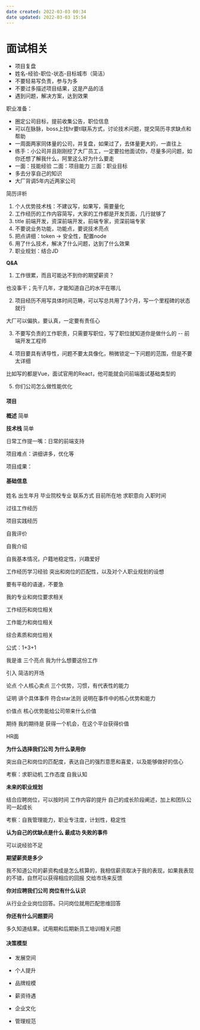 ```yaml
---
date created: 2022-03-03 00:34
date updated: 2022-03-03 15:54
---
```


# 面试相关

- 项目复盘
- 姓名-经验-职位-状态-目标城市（简洁）
- 不要轻易写负责，参与为多
- 不要过多描述项目结果，这是产品的活
- 遇到问题，解决方案，达到效果

职业准备：

- 圈定公司目标，提前收集公告，职位信息
- 可以在脉脉，boss上找hr要tl联系方式，讨论技术问题，提交简历寻求缺点和帮助
- 一周面两家同体量的公司，并复盘，如果过了，去体量更大的，一直往上
- 练手：小公司并且刚刚挖了大厂员工，一定要拉他面试你，尽量多问问题，如你还想了解我什么，阿里这么好为什么要走
- 一面：技能经验 二面：项目能力 三面：职业目标
- 多去分享自己的知识
- 大厂背调5年内近两家公司

简历评析

1. 个人优势技术栈：不建议写，如果写，需要量化
2. 工作经历的工作内容简写，大家的工作都是开发页面，几行就够了
3. title 前端开发，资深前端开发，前端专家，资深前端专家
4. 不要说业务功能，功能点，要说技术亮点
5. 把点讲细：token → 安全性，配置node
6. 用了什么技术，解决了什么问题，达到了什么效果
7. 职业规划：结合JD

**Q&A**

1. 工作很累，而且可能达不到你的期望薪资？

也没事干；先干几年，才能知道自己的水平在哪儿

2. 项目经历不用写具体时间范畴，可以写总共用了3个月，写一个里程碑的状态就行

大厂可以偏执，要认真，一定要有责任心

3. 不要写负责的工作职责，只需要写职位，写了职位就知道你是做什么的 -- 前端开发工程师

4. 项目要具有诱导性，问题不要太具像化，稍微锁定一下问题的范围，但是不要太详细

比如写的都是Vue，面试官用的React，他可能就会问前端面试基础类型的

5. 你们公司怎么做性能优化

#### 项目

**概述** 简单

**技术栈** 简单

日常工作提一嘴：日常的前端支持

项目难点：讲细讲多，优化等

项目成果：

#### 基础信息

姓名 出生年月 毕业院校专业 联系方式 目前所在地 求职意向 入职时间

过往工作经历

项目实践经历

自我评价

自我介绍

自我基本情况，户籍地稳定性，兴趣爱好

工作经历学习经验 突出和岗位的匹配性，以及对个人职业规划的设想

要有平稳的语速，不要急

我的专业和岗位要求相关

工作经历和岗位相关

工作能力和岗位相关

综合素质和岗位相关

公式：1+3+1

我是谁 三个亮点 我为什么想要这份工作

引入 简洁的开场

论点 个人核心卖点 三个优势，习惯，有代表性的能力

证明 讲个具体事件 符合star法则 说明在事件中的核心优势和能力

价值点 核心优势能给公司带来什么价值

期待 我的期待是 获得一个机会，在这个平台获得价值

HR面

**为什么选择我们公司 为什么录用你**

突出自己和岗位的匹配度，表达自己的强烈意愿和喜爱，以及能够做好的信心

考察：求职动机 工作态度 自我认知

**未来的职业规划**

结合应聘岗位，可以按时间 工作内容的提升 自己的成长阶段阐述，加上和团队公司一起成长

考察：自我管理能力，职业专注度，计划性，稳定性

**认为自己的优缺点是什么 最成功 失败的事件**

可以说经验不足

**期望薪资是多少**

我不知道公司的薪资构成是怎么核算的，我相信薪资取决于我的表现，如果我表现的不错，自然可以获得相应的回报   交给市场来反馈

**你对应聘我们公司 岗位有什么认识**

从行业企业岗位回答。只问岗位就用匹配思维回答

**你还有什么问题要问**

多久知道结果。试用期和后期新员工培训相关问题

#### 决策模型

- 发展空间

- 个人提升

- 品牌规模

- 薪资待遇

- 企业文化

- 管理规范

